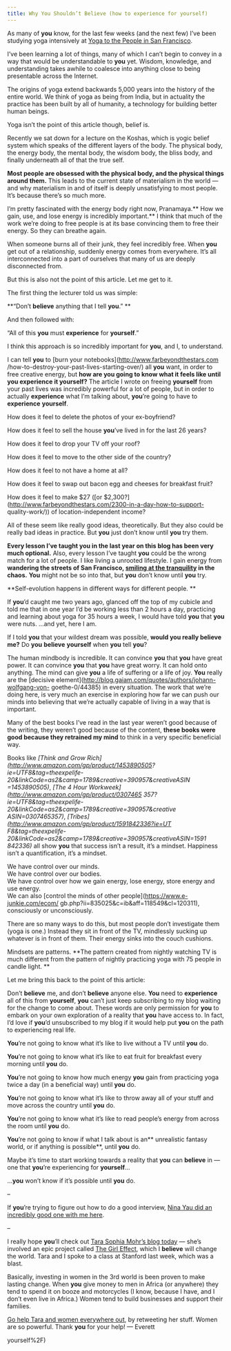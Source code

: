 ```yaml
---
title: Why You Shouldn’t Believe (how to experience for yourself)
---
```


As many of **you** know, for the last few weeks (and the next few) I’ve been
studying yoga intensively at [Yoga to the People in San
Francisco](http://yogatothepeople.com/sanfrancisco).

I’ve been learning a lot of things, many of which I can’t begin to convey in a
way that would be understandable to **you** yet. Wisdom, knowledge, and
understanding takes awhile to coalesce into anything close to being
presentable across the Internet.

The origins of yoga extend backwards 5,000 years into the history of the
entire world. We think of yoga as being from India, but in actuality the
practice has been built by all of humanity, a technology for building better
human beings.

Yoga isn’t the point of this article though, belief is.

Recently we sat down for a lecture on the Koshas, which is yogic belief system
which speaks of the different layers of the body. The physical body, the
energy body, the mental body, the wisdom body, the bliss body, and finally
underneath all of that the true self.

**Most people are obsessed with the physical body, and the physical things around them.** This leads to the current state of materialism in the world — and why materialism in and of itself is deeply unsatisfying to most people. It’s because there’s so much more.

I’m pretty fascinated with the energy body right now, Pranamaya.** How we
gain, use, and lose energy is incredibly important.** I think that much of the
work we’re doing to free people is at its base convincing them to free their
energy. So they can breathe again.

When someone burns all of their junk, they feel incredibly free. When **you**
get out of a relationship, suddenly energy comes from everywhere. It’s all
interconnected into a part of ourselves that many of us are deeply
disconnected from.

But this is also not the point of this article. Let me get to it.

The first thing the lecturer told us was simple:

**“Don’t **believe** anything that I tell **you**.” **

And then followed with:

“All of this **you** must **experience** for **yourself**.”

I think this approach is so incredibly important for **you**, and I, to
understand.

I can tell **you** to [burn your notebooks](http://www.farbeyondthestars.com
/how-to-destroy-your-past-lives-starting-over/) all **you** want, in order to
free creative energy, but **how are **you** going to know what it feels like
until **you** **experience** it **yourself**?** The article I wrote on freeing
**yourself** from your past lives was incredibly powerful for a lot of people,
but in order to actually **experience** what I’m talking about, **you**’re
going to have to **experience** **yourself**.

How does it feel to delete the photos of your ex-boyfriend?

How does it feel to sell the house **you**’ve lived in for the last 26 years?

How does it feel to drop your TV off your roof?

How does it feel to move to the other side of the country?

How does it feel to not have a home at all?

How does it feel to swap out bacon egg and cheeses for breakfast fruit?

How does it feel to make $27 ([or
$2,300?](http://www.farbeyondthestars.com/2300-in-a-day-how-to-support-
quality-work/)) of location-independent income?

All of these seem like really good ideas, theoretically. But they also could
be really bad ideas in practice. But **you** just don’t know until **you** try
them.

**Every lesson I’ve taught **you** in the last year on this blog has been very much optional.** Also, every lesson I’ve taught **you** could be the wrong match for a lot of people. I like living a unrooted lifestyle. I gain energy from **wandering the streets of San Francisco, [smiling at the tranquility](http://rowdykittens.com/2010/11/smile/) in the chaos.** **You** might not be so into that, but **you** don’t know until **you** try.

**Self-evolution happens in different ways for different people. **

If **you**’d caught me two years ago, glanced off the top of my cubicle and
told me that in one year I’d be working less than 2 hours a day, practicing
and learning about yoga for 35 hours a week, I would have told **you** that
**you** were nuts. …and yet, here I am.

If I told **you** that your wildest dream was possible, **would **you** really
**believe** me?** Do **you** **believe** **yourself** when **you** tell
**you**?

The human mindbody is incredible. It can convince **you** that **you** have
great power. It can convince **you** that **you** have great worry. It can
hold onto anything. The mind can give **you** a life of suffering or a life of
joy. **You** really are the [decisive
element](http://blog.gaiam.com/quotes/authors/johann-wolfgang-von-
goethe-0/44385) in every situation. The work that we’re doing here, is very
much an exercise in exploring how far we can push our minds into believing
that we’re actually capable of living in a way that is important.

Many of the best books I’ve read in the last year weren’t good because of the
writing, they weren’t good because of the content, **these books were good
because they retrained my mind** to think in a very specific beneficial way.

Books like _[Think and Grow Rich](http://www.amazon.com/gp/product/1453890505?
ie=UTF8&tag=theexpelife-20&linkCode=as2&camp=1789&creative=390957&creativeASIN
=1453890505)_, _[The 4 Hour Workweek](http://www.amazon.com/gp/product/0307465
357?ie=UTF8&tag=theexpelife-20&linkCode=as2&camp=1789&creative=390957&creative
ASIN=0307465357)_, _[Tribes](http://www.amazon.com/gp/product/1591842336?ie=UT
F8&tag=theexpelife-20&linkCode=as2&camp=1789&creative=390957&creativeASIN=1591
842336)_ all show **you** that success isn’t a result, it’s a mindset.
Happiness isn’t a quantification, it’s a mindset.

We have control over our minds.  
We have control over our bodies.  
We have control over how we gain energy, lose energy, store energy and use
energy.  
We can also [control the minds of other people](https://www.e-junkie.com/ecom/
gb.php?ii=835025&c=ib&aff=118549&cl=120311), consciously or unconsciously.

There are so many ways to do this, but most people don’t investigate them
(yoga is one.) Instead they sit in front of the TV, mindlessly sucking up
whatever is in front of them. Their energy sinks into the couch cushions.

Mindsets are patterns. **The pattern created from nightly watching TV is much
different from the pattern of nightly practicing yoga with 75 people in candle
light. **

Let me bring this back to the point of this article:

Don’t **believe** me, and don’t **believe** anyone else. **You** need to
**experience** all of this from **yourself**, **you** can’t just keep
subscribing to my blog waiting for the change to come about. These words are
only permission for **you** to embark on your own exploration of a reality
that **you** have access to. In fact, I’d love if **you**’d unsubscribed to my
blog if it would help put **you** on the path to experiencing real life.

**You**’re not going to know what it’s like to live without a TV until **you** do.

**You**’re not going to know what it’s like to eat fruit for breakfast every morning until **you** do.

**You**’re not going to know how much energy **you** gain from practicing yoga twice a day (in a beneficial way) until **you** do.

**You**’re not going to know what it’s like to throw away all of your stuff and move across the country until **you** do.

**You**’re not going to know what it’s like to read people’s energy from across the room until **you** do.

**You**’re not going to know if what I talk about is an** unrealistic fantasy world, or if anything is possible**, until **you** do.

Maybe it’s time to start working towards a reality that **you** can
**believe** in — one that **you**’re experiencing for **yourself**…

…**you** won’t know if it’s possible until **you** do.

–

If **you**’re trying to figure out how to do a good interview, [Nina Yau did
an incredibly good one with me
here](http://castlesintheair.org/blog/2010/11/16/evbogue-interview/).

–

I really hope **you**’ll check out [Tara Sophia Mohr’s blog
today](http://wiselivingblog.com/) — she’s involved an epic project called
[The Girl Effect](http://www.girleffect.org/), which I **believe** will change
the world. Tara and I spoke to a class at Stanford last week, which was a
blast.

Basically, investing in women in the 3rd world is been proven to make lasting
change. When **you** give money to men in Africa (or anywhere) they tend to
spend it on booze and motorcycles (I know, because I have, and I don’t even
live in Africa.) Women tend to build businesses and support their families.

[Go help Tara and women everywhere out](http://wiselivingblog.com/), by
retweeting her stuff. Women are so powerful. Thank **you** for your help! —
Everett


yourself%2F)